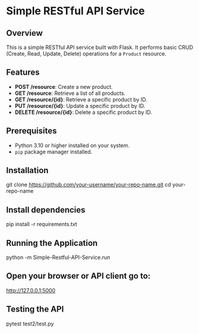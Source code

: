 # Simple RESTful API Service

## Overview
This is a simple RESTful API service built with Flask. It performs basic CRUD (Create, Read, Update, Delete) operations for a `Product` resource. 

## Features
- **POST /resource**: Create a new product.
- **GET /resource**: Retrieve a list of all products.
- **GET /resource/{id}**: Retrieve a specific product by ID.
- **PUT /resource/{id}**: Update a specific product by ID.
- **DELETE /resource/{id}**: Delete a specific product by ID.

## Prerequisites
- Python 3.10 or higher installed on your system.
- `pip` package manager installed.

## Installation
   git clone https://github.com/your-username/your-repo-name.git
   cd your-repo-name
## Install dependencies
pip install -r requirements.txt

## Running the Application
python -m Simple-Restful-API-Service.run

## Open your browser or API client go to:
http://127.0.0.1:5000
## Testing the API
pytest test2/test.py




